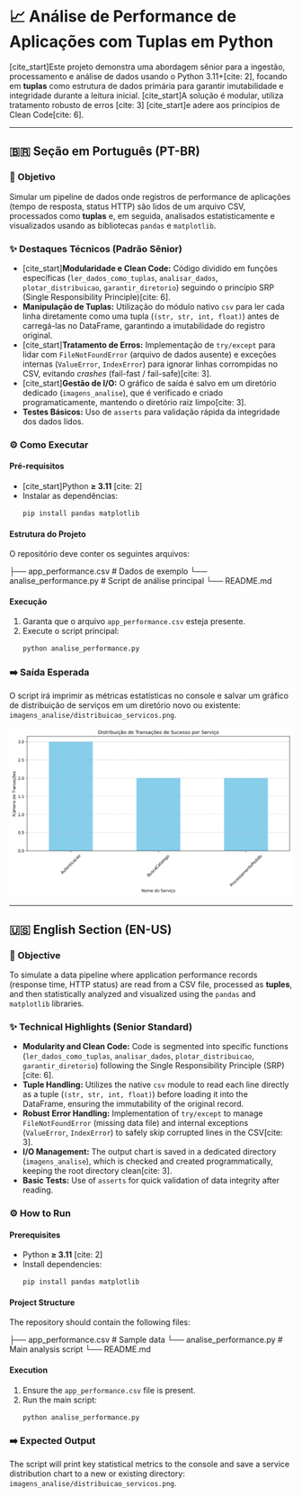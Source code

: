 # 📈 Análise de Performance de Aplicações com Tuplas em Python

[cite_start]Este projeto demonstra uma abordagem sênior para a ingestão, processamento e análise de dados usando o Python 3.11+[cite: 2], focando em **tuplas** como estrutura de dados primária para garantir imutabilidade e integridade durante a leitura inicial. [cite_start]A solução é modular, utiliza tratamento robusto de erros [cite: 3] [cite_start]e adere aos princípios de Clean Code[cite: 6].

---

## 🇧🇷 Seção em Português (PT-BR)

### 🚀 Objetivo

Simular um pipeline de dados onde registros de performance de aplicações (tempo de resposta, status HTTP) são lidos de um arquivo CSV, processados como **tuplas** e, em seguida, analisados estatisticamente e visualizados usando as bibliotecas `pandas` e `matplotlib`.

### ✨ Destaques Técnicos (Padrão Sênior)

* [cite_start]**Modularidade e Clean Code:** Código dividido em funções específicas (`ler_dados_como_tuplas`, `analisar_dados`, `plotar_distribuicao`, `garantir_diretorio`) seguindo o princípio SRP (Single Responsibility Principle)[cite: 6].
* **Manipulação de Tuplas:** Utilização do módulo nativo `csv` para ler cada linha diretamente como uma tupla (`(str, str, int, float)`) antes de carregá-las no DataFrame, garantindo a imutabilidade do registro original.
* [cite_start]**Tratamento de Erros:** Implementação de `try/except` para lidar com `FileNotFoundError` (arquivo de dados ausente) e exceções internas (`ValueError`, `IndexError`) para ignorar linhas corrompidas no CSV, evitando *crashes* (fail-fast / fail-safe)[cite: 3].
* [cite_start]**Gestão de I/O:** O gráfico de saída é salvo em um diretório dedicado (`imagens_analise`), que é verificado e criado programaticamente, mantendo o diretório raiz limpo[cite: 3].
* **Testes Básicos:** Uso de `asserts` para validação rápida da integridade dos dados lidos.

### ⚙️ Como Executar

#### Pré-requisitos
* [cite_start]Python **≥ 3.11** [cite: 2]
* Instalar as dependências:
    ```bash
    pip install pandas matplotlib
    ```

#### Estrutura do Projeto
O repositório deve conter os seguintes arquivos:

├── app_performance.csv # Dados de exemplo └── analise_performance.py # Script de análise principal └── README.md

#### Execução
1.  Garanta que o arquivo `app_performance.csv` esteja presente.
2.  Execute o script principal:
    ```bash
    python analise_performance.py
    ```

### ➡️ Saída Esperada
O script irá imprimir as métricas estatísticas no console e salvar um gráfico de distribuição de serviços em um diretório novo ou existente: `imagens_analise/distribuicao_servicos.png`.

![imagens_analise](imagens_analise/distribuicao_servicos.png)

---

## 🇺🇸 English Section (EN-US)

### 🚀 Objective

To simulate a data pipeline where application performance records (response time, HTTP status) are read from a CSV file, processed as **tuples**, and then statistically analyzed and visualized using the `pandas` and `matplotlib` libraries.

### ✨ Technical Highlights (Senior Standard)

* **Modularity and Clean Code:** Code is segmented into specific functions (`ler_dados_como_tuplas`, `analisar_dados`, `plotar_distribuicao`, `garantir_diretorio`) following the Single Responsibility Principle (SRP)[cite: 6].
* **Tuple Handling:** Utilizes the native `csv` module to read each line directly as a tuple (`(str, str, int, float)`) before loading it into the DataFrame, ensuring the immutability of the original record.
* **Robust Error Handling:** Implementation of `try/except` to manage `FileNotFoundError` (missing data file) and internal exceptions (`ValueError`, `IndexError`) to safely skip corrupted lines in the CSV[cite: 3].
* **I/O Management:** The output chart is saved in a dedicated directory (`imagens_analise`), which is checked and created programmatically, keeping the root directory clean[cite: 3].
* **Basic Tests:** Use of `asserts` for quick validation of data integrity after reading.

### ⚙️ How to Run

#### Prerequisites
* Python **≥ 3.11** [cite: 2]
* Install dependencies:
    ```bash
    pip install pandas matplotlib
    ```

#### Project Structure
The repository should contain the following files:

├── app_performance.csv # Sample data └── analise_performance.py # Main analysis script └── README.md

#### Execution
1.  Ensure the `app_performance.csv` file is present.
2.  Run the main script:
    ```bash
    python analise_performance.py
    ```

### ➡️ Expected Output
The script will print key statistical metrics to the console and save a service distribution chart to a new or existing directory: `imagens_analise/distribuicao_servicos.png`.
